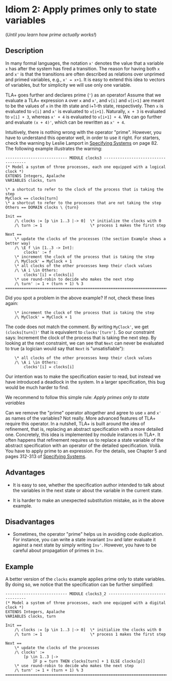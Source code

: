 # Idiom 2: Apply primes only to state variables

(_Until you learn how prime actually works!_)

## Description

In many formal languages, the notation `x'` denotes the value that a variable
`x` has after the system has fired a transition. The reason for having both `x`
and `x'` is that the transitions are often described as relations over unprimed
and primed variables, e.g., `x' = x+1`. It is easy to extend this idea to
vectors of variables, but for simplicity we will use only one variable.

TLA+ goes further and declares prime (`'`) as an operator! Assume that we
evaluate a TLA+ expression `A` over `x` and `x'`, and `v[i]` and `v[i+1]` are
meant to be the values of `x` in the ith state and i+1-th state, respectively.
Then `x` is evaluated to `v[i]` and `x'` is evaluated to `v[i+1]`.  Naturally,
`x + 3` is evaluated to `v[i] + 3`, whereas `x' + 4` is evaluated to `v[i+1] +
4`. We can go further and evaluate `(x + 4)'`, which can be rewritten as `x' +
4`.

Intuitively, there is nothing wrong with the operator "prime". However, you
have to understand this operator well, in order to use it right. For starters, check
the warning by Leslie Lamport in [Specifying Systems] on page 82. The following
example illustrates the warning:

```tla
--------------------------- MODULE clocks3 ------------------------------------
(* Model a system of three processes, each one equipped with a logical clock *)
EXTENDS Integers, Apalache
VARIABLES clocks, turn

\* a shortcut to refer to the clock of the process that is taking the step
MyClock == clocks[turn]
\* a shortcut to refer to the processes that are not taking the step
Others == DOMAIN clocks \ {turn}

Init ==
    /\ clocks := [p \in 1..3 |-> 0]  \* initialize the clocks with 0
    /\ turn := 1                     \* process 1 makes the first step

Next ==
    \* update the clocks of the processes (the section Example shows a better way)
    /\ \E f \in [1..3 -> Int]:
        clocks' := f
    \* increment the clock of the process that is taking the step
    /\ MyClock' = MyClock + 1
    \* all clocks of the other processes keep their clock values
    /\ \A i \in Others:
        clocks'[i] = clocks[i]
    \* use round-robin to decide who makes the next step
    /\ turn' := 1 + (turn + 1) % 3
===============================================================================
```

Did you spot a problem in the above example? If not, check these lines again:

```tla
    \* increment the clock of the process that is taking the step
    /\ MyClock' = MyClock + 1
```

The code does not match the comment. By writing `MyClock'`, we get
`(clocks[turn])'` that is equivalent to `clocks'[turn']`. So our constraint
says: Increment the clock of the process that is taking the next step.  By
looking at the next constraint, we can see that `Next` can never be evaluated
to true (a logician would say that `Next` is "unsatisfiable"):

```tla
    \* all clocks of the other processes keep their clock values
    /\ \A i \in Others:
        clocks'[i] = clocks[i]
```

Our intention was to make the specification easier to read, but instead we have
introduced a deadlock in the system. In a larger specification, this bug would be
much harder to find.

We recommend to follow this simple rule: _Apply primes only to state variables_

Can we remove the "prime" operator altogether and agree to use `x` and `x'` as
names of the variables? Not really. More advanced features of TLA+ require this
operator.  In a nutshell, TLA+ is built around the idea of refinement, that is,
replacing an abstract specification with a more detailed one. Concretely, this
idea is implemented by module instances in TLA+. It often happens that
refinement requires us to replace a state variable of the abstract
specification with an operator of the detailed specification.  Voilà. You have
to apply prime to an expression. For the details, 
see Chapter 5 and pages 312-313 of [Specifying Systems].

## Advantages

 - It is easy to see, whether the specification author intended to talk about
   the variables in the next state or about the variable in the current state.

 - It is harder to make an unexpected substitution mistake, as in the above
   example.

## Disadvantages

 - Sometimes, the operator "prime" helps us in avoiding code duplication.
   For instance, you can write a state invariant `Inv` and later evaluate it
   against a next state by simply writing `Inv'`. However, you have to be
   careful about propagation of primes in `Inv`.

## Example

A better version of the `clocks` example applies prime only to state variables.
By doing so, we notice that the specification can be further simplified:

```tla
--------------------------- MODULE clocks3_2 ----------------------------------
(* Model a system of three processes, each one equipped with a digital clock *)
EXTENDS Integers, Apalache
VARIABLES clocks, turn

Init ==
    /\ clocks := [p \in 1..3 |-> 0]  \* initialize the clocks with 0
    /\ turn := 1                     \* process 1 makes the first step

Next ==
    \* update the clocks of the processes
    /\ clocks' :=
        [p \in 1..3 |->
            IF p = turn THEN clocks[turn] + 1 ELSE clocks[p]]
    \* use round-robin to decide who makes the next step
    /\ turn' := 1 + (turn + 1) % 3
===============================================================================
```



[Specifying Systems]: http://lamport.azurewebsites.net/tla/book.html

